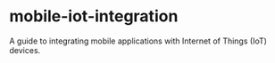 # mobile-iot-integration
A guide to integrating mobile applications with Internet of Things (IoT) devices.
